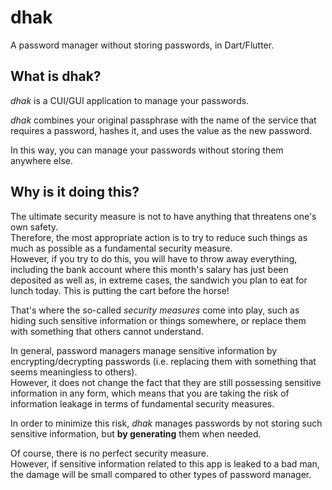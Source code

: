 # dhak

A password manager without storing passwords, in Dart/Flutter.

## What is dhak?

_dhak_ is a CUI/GUI application to manage your passwords.

_dhak_ combines your original passphrase with the name of the service that requires a password, hashes it, and uses the value as the new password.

In this way, you can manage your passwords without storing them anywhere else.

## Why is it doing this?

The ultimate security measure is not to have anything that threatens one's own safety.  
Therefore, the most appropriate action is to try to reduce such things as much as possible as a fundamental security measure.  
However, if you try to do this, you will have to throw away everything, including the bank account where this month's salary has just been deposited as well as, in extreme cases, the sandwich you plan to eat for lunch today. This is putting the cart before the horse!

That's where the so-called _security measures_ come into play, such as hiding such sensitive information or things somewhere, or replace them with something that others cannot understand.

In general, password managers manage sensitive information by encrypting/decrypting passwords (i.e. replacing them with something that seems meaningless to others).  
However, it does not change the fact that they are still possessing sensitive information in any form, which means that you are taking the risk of information leakage in terms of fundamental security measures.

In order to minimize this risk, _dhak_ manages passwords by not storing such sensitive information, but **by generating** them when needed.

Of course, there is no perfect security measure.  
However, if sensitive information related to this app is leaked to a bad man, the damage will be small compared to other types of password manager.
